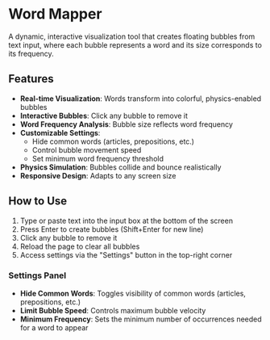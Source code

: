# Word Mapper

A dynamic, interactive visualization tool that creates floating bubbles from text input, where each bubble represents a word and its size corresponds to its frequency.

## Features

- **Real-time Visualization**: Words transform into colorful, physics-enabled bubbles
- **Interactive Bubbles**: Click any bubble to remove it
- **Word Frequency Analysis**: Bubble size reflects word frequency
- **Customizable Settings**:
  - Hide common words (articles, prepositions, etc.)
  - Control bubble movement speed
  - Set minimum word frequency threshold
- **Physics Simulation**: Bubbles collide and bounce realistically
- **Responsive Design**: Adapts to any screen size

## How to Use

1. Type or paste text into the input box at the bottom of the screen
2. Press Enter to create bubbles (Shift+Enter for new line)
3. Click any bubble to remove it
4. Reload the page to clear all bubbles
5. Access settings via the "Settings" button in the top-right corner

### Settings Panel

- **Hide Common Words**: Toggles visibility of common words (articles, prepositions, etc.)
- **Limit Bubble Speed**: Controls maximum bubble velocity
- **Minimum Frequency**: Sets the minimum number of occurrences needed for a word to appear
